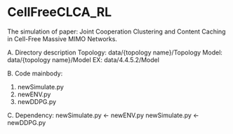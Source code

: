 # CellFreeCLCA_RL
The simulation of paper: Joint Cooperation Clustering and Content Caching in Cell-Free Massive MIMO Networks.

A. Directory description
Topology: data/{topology name}/Topology
Model: data/{topology name}/Model  EX: data/4.4.5.2/Model


B. Code mainbody: 
  1. newSimulate.py
  2. newENV.py
  3. newDDPG.py
  
C. Dependency:
  newSimulate.py <- newENV.py
  newSimulate.py <- newDDPG.py
  
